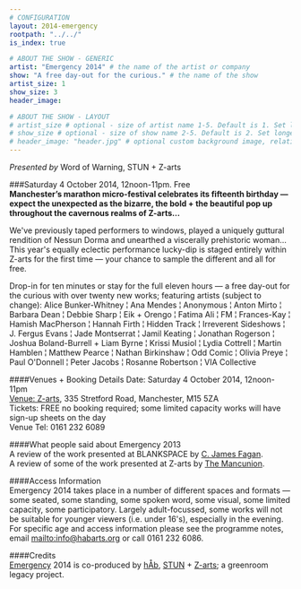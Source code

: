 ```yaml
---
# CONFIGURATION
layout: 2014-emergency
rootpath: "../../"
is_index: true

# ABOUT THE SHOW - GENERIC
artist: "Emergency 2014" # the name of the artist or company
show: "A free day-out for the curious." # the name of the show
artist_size: 1
show_size: 3
header_image:

# ABOUT THE SHOW - LAYOUT
# artist_size # optional - size of artist name 1-5. Default is 1. Set longer names to lower values
# show_size # optional - size of show name 2-5. Default is 2. Set longer names to lower values
# header_image: "header.jpg" # optional custom background image, relative to current page
---
```

*Presented by* Word of Warning, STUN + Z-arts          

###Saturday 4 October 2014, 12noon-11pm. Free             
**Manchester’s marathon micro-festival celebrates its fifteenth birthday — expect the unexpected as the bizarre, the bold + the beautiful pop up throughout the cavernous realms of Z-arts…**      
                       
We've previously taped performers to windows, played a uniquely guttural rendition of Nessun Dorma and unearthed a viscerally prehistoric woman… This year's equally eclectic performance lucky-dip is staged entirely within Z-arts for the first time — your chance to sample the different and all for free.           

Drop-in for ten minutes or stay for the full eleven hours — a free day-out for the curious with over twenty new works; featuring artists (subject to change): Alice Bunker-Whitney ¦ Ana Mendes ¦ Anonymous ¦ Anton Mirto ¦ Barbara Dean ¦ Debbie Sharp ¦ Eik + Orengo ¦ Fatima Ali ¦ FM ¦ Frances-Kay ¦ Hamish MacPherson ¦ Hannah Firth ¦ Hidden Track ¦ Irreverent Sideshows ¦ J. Fergus Evans ¦ Jade Montserrat ¦ Jamil Keating ¦ Jonathan Rogerson ¦ Joshua Boland-Burrell + Liam Byrne ¦ Krissi Musiol ¦ Lydia Cottrell ¦ Martin Hamblen ¦ Matthew Pearce ¦ Nathan Birkinshaw ¦ Odd Comic ¦ Olivia Preye ¦ Paul O'Donnell ¦ Peter Jacobs ¦ Rosanne Robertson ¦ VIA Collective        
      
####Venues + Booking Details
Date: Saturday 4 October 2014, 12noon-11pm    
[Venue: Z-arts](http://www.z-arts.org/about-us/getting-here), 335 Stretford Road, Manchester, M15 5ZA        
Tickets: FREE no booking required; some limited capacity works will have sign-up sheets on the day        
Venue Tel: 0161 232 6089    

####What people said about Emergency 2013        
A review of the work presented at BLANKSPACE by [C. James Fagan](http://confusedguff.blogspot.co.uk/2013/10/emergency-2013.html).        
A review of some of the work presented at Z-arts by [The Mancunion](http://mancunion.com/2013/10/17/emergency2013).        
        
####Access Information    
Emergency 2014 takes place in a number of different spaces and formats — some seated, some standing, some spoken word, some visual, some limited capacity, some participatory. Largely adult-focussed, some works will not be suitable for younger viewers (i.e. under 16's), especially in the evening.        
For specific age and access information please see the programme notes, email <mailto:info@habarts.org> or call 0161 232 6086.    
            
####Credits         
[Emergency](/hab/emergency) 2014 is co-produced by [hÅb](/hab), [STUN](http://stunlive.com/) + [Z-arts](http://www.z-arts.org); a greenroom legacy project.
